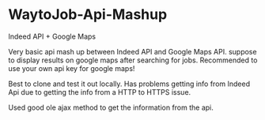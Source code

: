 # WaytoJob-Api-Mashup
Indeed API + Google Maps

Very basic api mash up between Indeed API and Google Maps API. suppose to display results on google maps after searching for
jobs. Recommended to use your own api key for google maps! 

Best to clone and test it out locally. Has problems getting info from Indeed Api due to getting the info from a HTTP to HTTPS issue. 

Used good ole ajax method to get the information from the api. 
